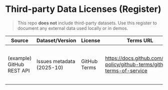 # Third-party Data Licenses (Register)

> This repo **does not** include third-party datasets. Use this register to document any external data used locally or in demos.

| Source                    | Dataset/Version           | License      | Terms URL                                                                | Notes                                          |
| ------------------------- | ------------------------- | ------------ | ------------------------------------------------------------------------ | ---------------------------------------------- |
| (example) GitHub REST API | Issues metadata (2025-10) | GitHub Terms | <https://docs.github.com/site-policy/github-terms/github-terms-of-service> | Do not republish raw issue/PR text off-GitHub. |
